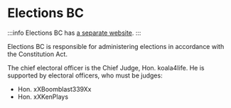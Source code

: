# Elections BC

:::info
Elections BC has [a separate website](https://github.com/British-Columbia/Provincial-Court/wiki).
:::

Elections BC is responsible for administering elections in accordance with the Constitution Act.

The chief electoral officer is the Chief Judge, Hon. koala4Iife. He is supported by electoral officers, who must be judges:

- Hon. xXBoomblast339Xx
- Hon. xXKenPlays
